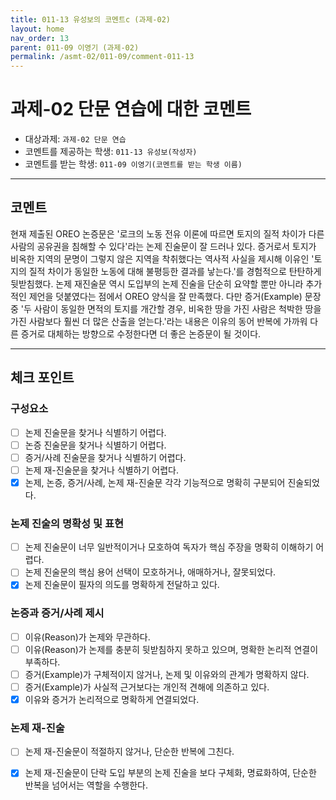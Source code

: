 ```yaml
---
title: 011-13 유성보의 코멘트c (과제-02) 
layout: home
nav_order: 13
parent: 011-09 이영기 (과제-02)
permalink: /asmt-02/011-09/comment-011-13
---
```


# 과제-02 단문 연습에 대한 코멘트

- 대상과제: `과제-02 단문 연습`
- 코멘트를 제공하는 학생: `011-13 유성보(작성자)` 
- 코멘트를 받는 학생: `011-09 이영기(코멘트를 받는 학생 이름)` 

---

## 코멘트

현재 제출된 OREO 논증문은 '로크의 노동 전유 이론에 따르면 토지의 질적 차이가 다른 사람의 공유권을 침해할 수 있다'라는 논제 진술문이 잘 드러나 있다. 증거로서 토지가 비옥한 지역의 문명이 그렇지 않은 지역을 착취했다는 역사적 사실을 제시해 이유인 '토지의 질적 차이가 동일한 노동에 대해 불평등한 결과를 낳는다.'를 경험적으로 탄탄하게 뒷받침했다. 논제 재진술문 역시 도입부의 논제 진술을 단순히 요약할 뿐만 아니라 추가적인 제언을 덧붙였다는 점에서 OREO 양식을 잘 만족했다. 다만 증거(Example) 문장 중 '두 사람이 동일한 면적의 토지를 개간할 경우, 비옥한 땅을 가진 사람은 척박한 땅을 가진 사람보다 훨씬 더 많은 산출을 얻는다.'라는 내용은 이유의 동어 반복에 가까워 다른 증거로 대체하는 방향으로 수정한다면 더 좋은 논증문이 될 것이다.

---

## 체크 포인트

### **구성요소**
- [ ] 논제 진술문을 찾거나 식별하기 어렵다.
- [ ] 논증 진술문을 찾거나 식별하기 어렵다.
- [ ] 증거/사례 진술문을 찾거나 식별하기 어렵다.
- [ ] 논제 재-진술문을 찾거나 식별하기 어렵다.
- [x] 논제, 논증, 증거/사례, 논제 재-진술문 각각 기능적으로 명확히 구분되어 진술되었다.

### **논제 진술의 명확성 및 표현**  
- [ ] 논제 진술문이 너무 일반적이거나 모호하여 독자가 핵심 주장을 명확히 이해하기 어렵다.  
- [ ] 논제 진술문의 핵심 용어 선택이 모호하거나, 애매하거나, 잘못되었다.  
- [x] 논제 진술문이 필자의 의도를 명확하게 전달하고 있다.  

### **논증과 증거/사례 제시**  
- [ ] 이유(Reason)가 논제와 무관하다.
- [ ] 이유(Reason)가 논제를 충분히 뒷받침하지 못하고 있으며, 명확한 논리적 연결이 부족하다.  
- [ ] 증거(Example)가 구체적이지 않거나, 논제 및 이유와의 관계가 명확하지 않다. 
- [ ] 증거(Example)가 사실적 근거보다는 개인적 견해에 의존하고 있다.  
- [x] 이유와 증거가 논리적으로 명확하게 연결되었다.  

### **논제 재-진술**  
- [ ] 논제 재-진술문이 적절하지 않거나, 단순한 반복에 그친다.   
- [x] 논제 재-진술문이 단락 도입 부분의 논제 진술을 보다 구체화, 명료화하여, 단순한 반복을 넘어서는 역할을 수행한다.  

